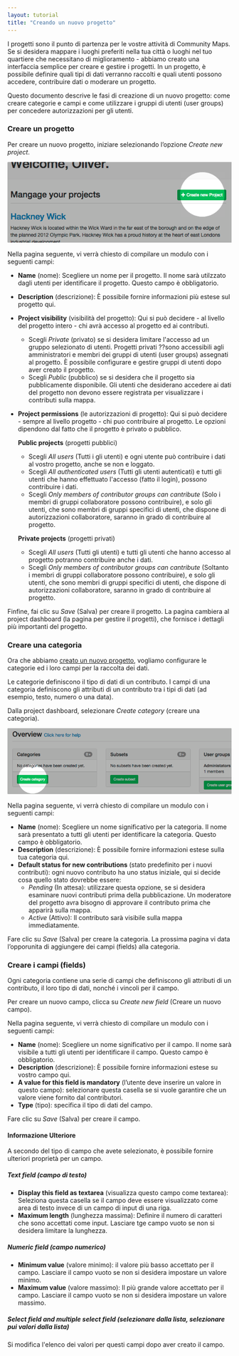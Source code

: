```yaml
---
layout: tutorial
title: "Creando un nuovo progetto"
---
```


I progetti sono il punto di partenza per le vostre attività di Community Maps. Se si desidera mappare i luoghi preferiti nella tua città o luoghi nel tuo quartiere che necessitano di miglioramento - abbiamo creato una interfaccia semplice per creare e gestire i progetti. In un progetto, è possibile definire quali tipi di dati verranno raccolti e quali utenti possono accedere, contribuire dati o moderare un progetto.

Questo documento descrive le fasi di creazione di un nuovo progetto: come creare categorie e campi e come utilizzare i gruppi di utenti (user groups) per concedere autorizzazioni per gli utenti.

### Creare un progetto

Per creare un nuovo progetto, iniziare selezionando l’opzione *Create new project*.

![Creare un progetto](images/how-to-create-project-01.png)

Nella pagina seguente, vi verrà chiesto di compilare un modulo con i seguenti campi:

- **Name** (nome): Scegliere un nome per il progetto. Il nome sarà utilzzato dagli utenti per identificare il progetto. Questo campo è obbligatorio.
- **Description** (descrizione): È possibile fornire informazioni più estese sul progetto qui.
- **Project visibility** (visibilità del progetto): Qui si può decidere - al livello del progetto intero - chi avrà accesso al progetto ed ai contributi.
    - Scegli *Private* (privato) se si desidera limitare l'accesso ad un gruppo selezionato di utenti. Progetti privati ??sono accessibili agli amministratori e membri dei gruppi di utenti (user groups) assegnati al progetto. È possibile configurare e gestire gruppi di utenti dopo aver creato il progetto.
    - Scegli *Public* (pubblico) se si desidera che il progetto sia pubblicamente disponibile. Gli utenti che desiderano accedere ai dati del progetto non devono essere registrata per visualizzare i contributi sulla mappa.
- **Project permissions** (le autorizzazioni di progetto): Qui si può decidere - sempre al livello progetto - chi puo contribuire al progetto. Le opzioni dipendono dal fatto che il progetto è privato o pubblico.

    **Public projects** (progetti pubblici)

    - Scegli *All users* (Tutti i gli utenti) e ogni utente può contribuire i dati al vostro progetto, anche se non e loggato.
    - Scegli *All authenticated users* (Tutti gli utenti autenticati) e tutti gli utenti che hanno effettuato l'accesso (fatto il login), possono contribuire i dati.
    - Scegli *Only members of contributor groups can cantribute* (Solo i membri di gruppi collaboratore possono contribuire), e solo gli utenti, che sono membri di gruppi specifici di utenti, che dispone di autorizzazioni collaboratore, saranno in grado di contribuire al progetto.

    **Private projects** (progetti privati)

    - Scegli *All users* (Tutti gli utenti) e tutti gli utenti che hanno accesso al progetto potranno contribuire anche i dati.
    - Scegli *Only members of contributor groups can cantribute* (Soltanto i membri di gruppi collaboratore possono contribuire), e solo gli utenti, che sono membri di gruppi specifici di utenti, che dispone di autorizzazioni collaboratore, saranno in grado di contribuire al progetto.

Finfine, fai clic su _Save_ (Salva) per creare il progetto. La pagina cambiera al project dashboard (la pagina per gestire il progetti), che fornisce i dettagli più importanti del progetto.

### Creare una categoria

Ora che abbiamo [creato un nuovo progetto](#creare-un-progetto), vogliamo configurare le categorie ed i loro campi per la raccolta dei dati.

Le categorie definiscono il tipo di dati di un contributo. I campi di una categoria definiscono gli attributi di un contributo tra i tipi di dati (ad esempio, testo, numero o una data).

Dalla project dashboard, selezionare _Create category_ (creare una categoria).

![Creare una categoria](images/how-to-create-project-02.png)

Nella pagina seguente, vi verrà chiesto di compilare un modulo con i seguenti campi:

- **Name** (nome): Scegliere un nome significativo per la categoria. Il nome sarà presentato a tutti gli utenti per identificare la categoria. Questo campo è obbligatorio.
- **Description** (descrizione): È possibile fornire informazioni estese sulla tua categoria qui.
- **Default status for new contributions** (stato predefinito per i nuovi contributi): ogni nuovo contributo ha uno status iniziale, qui si decide cosa quello stato dovrebbe essere:
    - *Pending* (In attesa): utilizzare questa opzione, se si desidera esaminare nuovi contributi prima della pubblicazione. Un moderatore del progetto avra bisogno di approvare il contributo prima che apparirà sulla mappa.
    - *Active* (Attivo): Il contributo sarà visibile sulla mappa immediatamente.

Fare clic su _Save_ (Salva) per creare la categoria. La prossima pagina vi data l’opporunita di aggiungere dei campi (fields) alla categoria.

### Creare i campi (fields)

Ogni categoria contiene una serie di campi che definiscono gli attributi di un contributo, il loro tipo di dati, nonché i vincoli per il campo.

Per creare un nuovo campo, clicca su _Create new field_ (Creare un nuovo campo).

Nella pagina seguente, vi verrà chiesto di compilare un modulo con i seguenti campi:

- **Name** (nome): Scegliere un nome significativo per il campo. Il nome sarà visibile a tutti gli utenti per identificare il campo. Questo campo è obbligatorio.
- **Description** (descrizione): È possibile fornire informazioni estese su vostro campo qui.
- **A value for this field is mandatory** (l’utente deve inserire un valore in questo campo): selezionare questa casella se si vuole garantire che un valore viene fornito dal contributori.
- **Type** (tipo): specifica il tipo di dati del campo.

Fare clic su _Save_ (Salva) per creare il campo.

#### Informazione Ulteriore

A secondo del tipo di campo che avete selezionato, è possibile fornire ulteriori proprietà per un campo.

##### Text field (campo di testo)

- **Display this field as textarea** (visualizza questo campo come textarea): Seleziona questa casella se il campo deve essere visualizzato come area di testo invece di un campo di input di una riga.
- **Maximum length** (lunghezza massima): Definire il numero di caratteri che sono accettati come input. Lasciare tge campo vuoto se non si desidera limitare la lunghezza.

##### Numeric field (campo numerico)

- **Minimum value** (valore minimo): il valore più basso accettato per il campo. Lasciare il campo vuoto se non si desidera impostare un valore minimo.
- **Maximum value** (valore massimo): Il più grande valore accettato per il campo. Lasciare il campo vuoto se non si desidera impostare un valore massimo.

##### Select field and multiple select field (selezionare dalla lista, selezionare pui valori dalla lista)

Si modifica l'elenco dei valori per questi campi dopo aver creato il campo.

